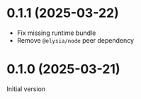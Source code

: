 # 0.1.1 (2025-03-22)

- Fix missing runtime bundle
- Remove `@elysia/node` peer dependency

# 0.1.0 (2025-03-21)

Initial version
